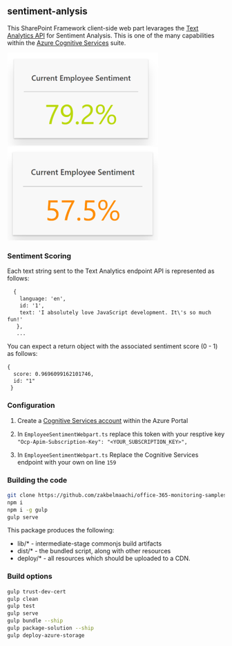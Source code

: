  ## sentiment-anlysis

This SharePoint Framework client-side web part levarages the [Text Analytics API](https://azure.microsoft.com/en-us/services/cognitive-services/text-analytics/) for Sentiment Analysis. This is one of the many capabilities within the [Azure Cognitive Services](https://azure.microsoft.com/en-us/services/cognitive-services/) suite.

<img width="350px" src="https://github.com/zakbelmaachi/office-365-monitoring-samples/blob/master/spfx/Employee-Sentiment/images/high-sentiment.PNG" /><img width="350px" src="https://github.com/zakbelmaachi/office-365-monitoring-samples/blob/master/spfx/Employee-Sentiment/images/medium-sentiment.PNG" />

### Sentiment Scoring

Each text string sent to the Text Analytics endpoint API is represented as follows:
```
  { 
    language: 'en', 
    id: '1', 
    text: 'I absolutely love JavaScript development. It\'s so much fun!' 
   },
   ...
```
You can expect a return object with the associated sentiment score (0 - 1) as follows:
```
{
  score: 0.9696099162101746, 
  id: "1"
 }
```

### Configuration

1. Create a [Cognitive Services account](https://docs.microsoft.com/en-us/azure/cognitive-services/cognitive-services-apis-create-account) within the Azure Portal

2. In `EmployeeSentimentWebpart.ts` replace this token with your resptive key  <br>
  ```"Ocp-Apim-Subscription-Key": "<YOUR_SUBSCRIPTION_KEY>",```
  
3. In `EmployeeSentimentWebpart.ts` Replace the Cognitive Services endpoint with your own on line `159`

### Building the code

```bash
git clone https://github.com/zakbelmaachi/office-365-monitoring-samples.git
npm i
npm i -g gulp
gulp serve
```

This package produces the following:

* lib/* - intermediate-stage commonjs build artifacts
* dist/* - the bundled script, along with other resources
* deploy/* - all resources which should be uploaded to a CDN.

### Build options

```bash
gulp trust-dev-cert
gulp clean
gulp test
gulp serve
gulp bundle --ship
gulp package-solution --ship
gulp deploy-azure-storage
```
